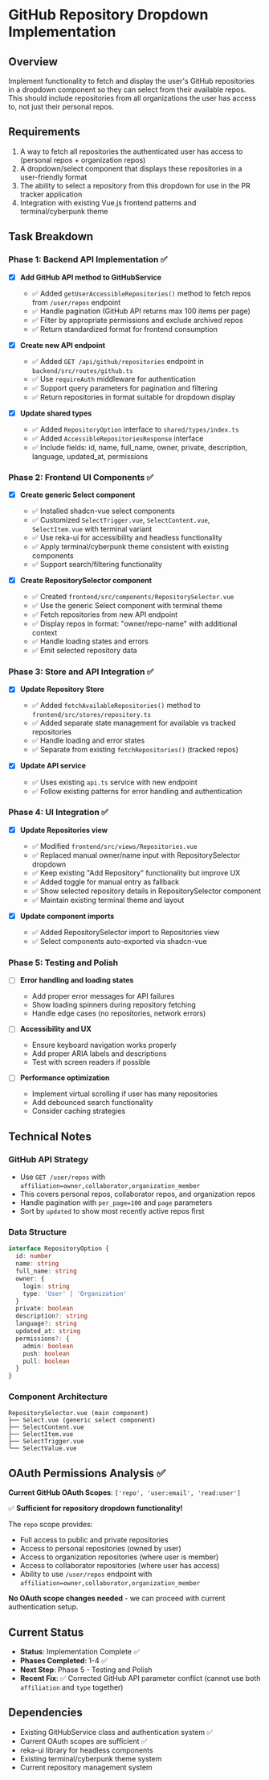 # GitHub Repository Dropdown Implementation

## Overview
Implement functionality to fetch and display the user's GitHub repositories in a dropdown component so they can select from their available repos. This should include repositories from all organizations the user has access to, not just their personal repos.

## Requirements
1. A way to fetch all repositories the authenticated user has access to (personal repos + organization repos)
2. A dropdown/select component that displays these repositories in a user-friendly format
3. The ability to select a repository from this dropdown for use in the PR tracker application
4. Integration with existing Vue.js frontend patterns and terminal/cyberpunk theme

## Task Breakdown

### Phase 1: Backend API Implementation ✅
- [x] **Add GitHub API method to GitHubService**
  - ✅ Added `getUserAccessibleRepositories()` method to fetch repos from `/user/repos` endpoint
  - ✅ Handle pagination (GitHub API returns max 100 items per page)
  - ✅ Filter by appropriate permissions and exclude archived repos
  - ✅ Return standardized format for frontend consumption

- [x] **Create new API endpoint**
  - ✅ Added `GET /api/github/repositories` endpoint in `backend/src/routes/github.ts`
  - ✅ Use `requireAuth` middleware for authentication
  - ✅ Support query parameters for pagination and filtering
  - ✅ Return repositories in format suitable for dropdown display

- [x] **Update shared types**
  - ✅ Added `RepositoryOption` interface to `shared/types/index.ts`
  - ✅ Added `AccessibleRepositoriesResponse` interface
  - ✅ Include fields: id, name, full_name, owner, private, description, language, updated_at, permissions

### Phase 2: Frontend UI Components ✅
- [x] **Create generic Select component**
  - ✅ Installed shadcn-vue select components
  - ✅ Customized `SelectTrigger.vue`, `SelectContent.vue`, `SelectItem.vue` with terminal variant
  - ✅ Use reka-ui for accessibility and headless functionality
  - ✅ Apply terminal/cyberpunk theme consistent with existing components
  - ✅ Support search/filtering functionality

- [x] **Create RepositorySelector component**
  - ✅ Created `frontend/src/components/RepositorySelector.vue`
  - ✅ Use the generic Select component with terminal theme
  - ✅ Fetch repositories from new API endpoint
  - ✅ Display repos in format: "owner/repo-name" with additional context
  - ✅ Handle loading states and errors
  - ✅ Emit selected repository data

### Phase 3: Store and API Integration ✅
- [x] **Update Repository Store**
  - ✅ Added `fetchAvailableRepositories()` method to `frontend/src/stores/repository.ts`
  - ✅ Added separate state management for available vs tracked repositories
  - ✅ Handle loading and error states
  - ✅ Separate from existing `fetchRepositories()` (tracked repos)

- [x] **Update API service**
  - ✅ Uses existing `api.ts` service with new endpoint
  - ✅ Follow existing patterns for error handling and authentication

### Phase 4: UI Integration ✅
- [x] **Update Repositories view**
  - ✅ Modified `frontend/src/views/Repositories.vue`
  - ✅ Replaced manual owner/name input with RepositorySelector dropdown
  - ✅ Keep existing "Add Repository" functionality but improve UX
  - ✅ Added toggle for manual entry as fallback
  - ✅ Show selected repository details in RepositorySelector component
  - ✅ Maintain existing terminal theme and layout

- [x] **Update component imports**
  - ✅ Added RepositorySelector import to Repositories view
  - ✅ Select components auto-exported via shadcn-vue

### Phase 5: Testing and Polish
- [ ] **Error handling and loading states**
  - Add proper error messages for API failures
  - Show loading spinners during repository fetching
  - Handle edge cases (no repositories, network errors)

- [ ] **Accessibility and UX**
  - Ensure keyboard navigation works properly
  - Add proper ARIA labels and descriptions
  - Test with screen readers if possible

- [ ] **Performance optimization**
  - Implement virtual scrolling if user has many repositories
  - Add debounced search functionality
  - Consider caching strategies

## Technical Notes

### GitHub API Strategy
- Use `GET /user/repos` with `affiliation=owner,collaborator,organization_member`
- This covers personal repos, collaborator repos, and organization repos
- Handle pagination with `per_page=100` and `page` parameters
- Sort by `updated` to show most recently active repos first

### Data Structure
```typescript
interface RepositoryOption {
  id: number
  name: string
  full_name: string
  owner: {
    login: string
    type: 'User' | 'Organization'
  }
  private: boolean
  description?: string
  language?: string
  updated_at: string
  permissions?: {
    admin: boolean
    push: boolean
    pull: boolean
  }
}
```

### Component Architecture
```
RepositorySelector.vue (main component)
├── Select.vue (generic select component)
├── SelectContent.vue
├── SelectItem.vue
├── SelectTrigger.vue
└── SelectValue.vue
```

## OAuth Permissions Analysis ✅

**Current GitHub OAuth Scopes**: `['repo', 'user:email', 'read:user']`

✅ **Sufficient for repository dropdown functionality!**

The `repo` scope provides:
- Full access to public and private repositories
- Access to personal repositories (owned by user)
- Access to organization repositories (where user is member)
- Access to collaborator repositories (where user has access)
- Ability to use `/user/repos` endpoint with `affiliation=owner,collaborator,organization_member`

**No OAuth scope changes needed** - we can proceed with current authentication setup.

## Current Status
- **Status**: Implementation Complete ✅
- **Phases Completed**: 1-4 ✅
- **Next Step**: Phase 5 - Testing and Polish
- **Recent Fix**: ✅ Corrected GitHub API parameter conflict (cannot use both `affiliation` and `type` together)

## Dependencies
- Existing GitHubService class and authentication system ✅
- Current OAuth scopes are sufficient ✅
- reka-ui library for headless components
- Existing terminal/cyberpunk theme system
- Current repository management system
